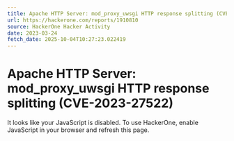 ```yaml
---
title: Apache HTTP Server: mod_proxy_uwsgi HTTP response splitting (CVE-2023-27522)
url: https://hackerone.com/reports/1910810
source: HackerOne Hacker Activity
date: 2023-03-24
fetch_date: 2025-10-04T10:27:23.022419
---
```


# Apache HTTP Server: mod_proxy_uwsgi HTTP response splitting (CVE-2023-27522)

It looks like your JavaScript is disabled. To use HackerOne, enable JavaScript in your browser and refresh this page.
